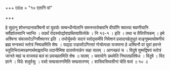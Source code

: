 +++
title = "१० एतानि वां"

+++

हे सुदानू शोभनदानावश्विनौ वां युवयोः सम्बन्धीन्येतानि समनन्तरोक्तानि वीर्याणि श्रवस्या श्रवणीयानि सर्वैर्ज्ञातव्यानि भवन्ति । तदर्थं रोदस्योर्द्यावाप्रथिव्यावित्येके । नि १२-१ । इति । तथा च तैत्तिरीयकम् । इमे अश्विना संवत्सरोऽग्निर्वैश्वानर इति । तयोर्युवयोः सदनं स्तोतृसमीपे निवेशनं प्रसादनहेतुभूतं वाङ्गूषमाघोषणीयं ब्रह्म मन्त्ररूपं स्तोत्रं निष्पन्नमिति शेषः । यद्यदा पज्रासोंऽगिरसां गोत्रोत्पन्ना यजमाना हे अश्विनौ वां युवां हवन्ते स्तुतिभिरात्मरक्षणार्थमाह्वयन्ति तदानीमिषा दातव्येनान्नेन सहा यातम् । आगच्छतं च । विदुषे युष्मद्विषयं स्तोत्रं जानते मह्यं च वाजमन्नं बलं वा प्रयच्छतमिति शेषः ॥ यातम् । चवायोगेः प्रथमेति निघातप्रतिषेधः । विदुषे । विद ज्ञाने । विदेः शतुर्वसुः । वसो सम्प्रसारणमिति सम्प्रसारणम् । शासिवसिघसीनां चेति षत्वं ॥ १० ॥